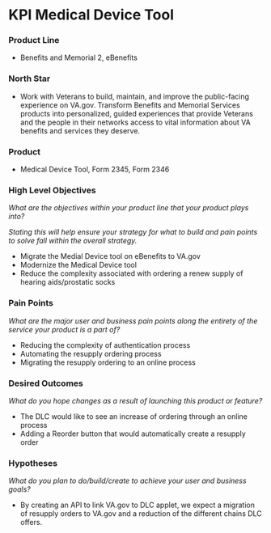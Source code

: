 # KPI Medical Device Tool

### Product Line


- Benefits and Memorial 2, eBenefits

### North Star

- Work with Veterans to build, maintain, and improve the public-facing experience on VA.gov. Transform Benefits and Memorial Services products into personalized, guided experiences that provide Veterans and the people in their networks access to vital information about VA benefits and services they deserve.


### Product


- Medical Device Tool, Form 2345, Form 2346

### High Level Objectives
_What are the objectives within your product line that your product plays into?_

_Stating this will help ensure your strategy for what to build and pain points to solve fall within the overall strategy._

- Migrate the Medial Device tool on eBenefits to VA.gov
- Modernize the Medical Device tool
- Reduce the complexity associated with ordering a renew supply of hearing aids/prostatic socks


### Pain Points
_What are the major user and business pain points along the entirety of the service your product is a part of?_

- Reducing the complexity of authentication process
- Automating the resupply ordering process
- Migrating the resupply ordering to an online process


### Desired Outcomes
_What do you hope changes as a result of launching this product or feature?_

- The DLC would like to see an increase of ordering through an online process
- Adding a Reorder button that would automatically create a resupply order


### Hypotheses
_What do you plan to do/build/create to achieve your user and business goals?_

- By creating an API to link VA.gov to DLC applet, we expect a migration of resupply orders to VA.gov and a reduction of the different chains DLC offers.

